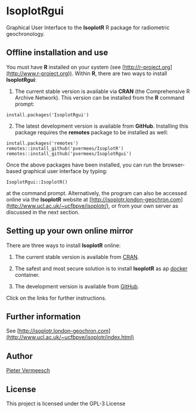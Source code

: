 # IsoplotRgui

Graphical User Interface to the **IsoplotR** R package for radiometric
geochronology.

## Offline installation and use

You must have **R** installed on your system (see
[http://r-project.org](http://www.r-project.org)). Within **R**, there
are two ways to install **IsoplotRgui**:

1. The current stable version is available via **CRAN** (the
Comprehensive R Archive Network). This version can be installed from
the **R** command prompt:

```
install.packages('IsoplotRgui')
```

2. The latest development version is available from
**GitHub**. Installing this package requires the **remotes** package
to be installed as well:

```
install.packages('remotes')
remotes::install_github('pvermees/IsoplotR')
remotes::install_github('pvermees/IsoplotRgui')
```

Once the above packages have been installed, you can run the
browser-based graphical user interface by typing:

```
IsoplotRgui::IsoplotR()
```

at the command prompt. Alternatively, the program can also be accessed
online via the **IsoplotR** website at
[http://isoplotr.london-geochron.com](http://www.ucl.ac.uk/~ucfbpve/isoplotr/),
or from your own server as discussed in the next section.

## Setting up your own online mirror

There are three ways to install **IsoplotR** online:

1. The current stable version is available from [CRAN](build/CRAN.md).

2. The safest and most secure solution is to install **IsoplotR** as ap
[docker](build/docker.md) container.

3. The development version is available from [GitHub](build/git.md).


Click on the links for further instructions.

## Further information

See [http://isoplotr.london-geochron.com](http://www.ucl.ac.uk/~ucfbpve/isoplotr/index.html)

## Author

[Pieter Vermeesch](http://www.ucl.ac.uk/~ucfbpve/index.html)

## License

This project is licensed under the GPL-3 License
